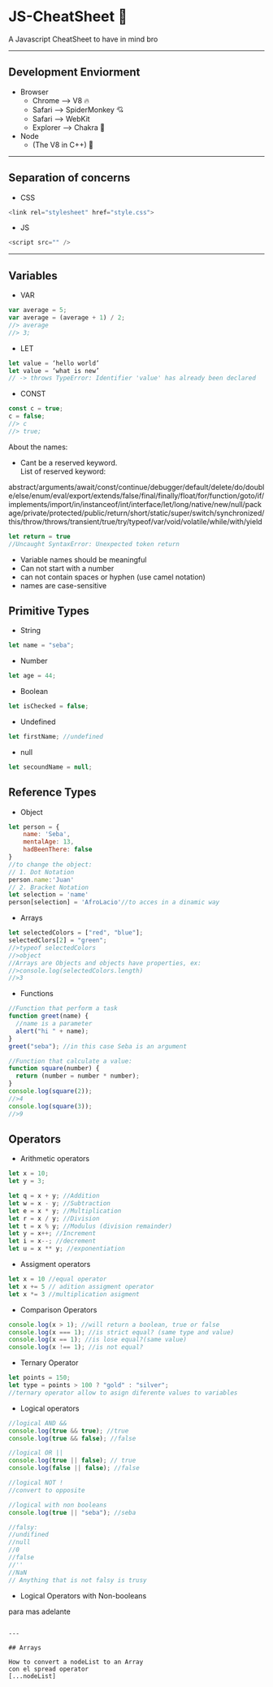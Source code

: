 # JS-CheatSheet 🚀

A Javascript CheatSheet to have in mind bro

---

## Development Enviorment

- Browser
  - Chrome --> V8 🔥
  - Safari --> SpiderMonkey 💘
  - Safari --> WebKit
  - Explorer --> Chakra 💩
- Node
  - (The V8 in C++) 💽

---

## Separation of concerns

- CSS

```javascript
<link rel="stylesheet" href="style.css">
```

- JS

```javascript
<script src="" />
```

---

## Variables

- VAR

```javascript
var average = 5;
var average = (average + 1) / 2;
//> average
//> 3;
```

- LET

```javascript
let value = ‘hello world’
let value = ‘what is new’
// -> throws TypeError: Identifier 'value' has already been declared
```

- CONST

```javascript
const c = true;
c = false;
//> c
//> true;
```

About the names:

- Cant be a reserved keyword.  
  List of reserved keyword:

abstract/arguments/await/const/continue/debugger/default/delete/do/double/else/enum/eval/export/extends/false/final/finally/float/for/function/goto/if/implements/import/in/instanceof/int/interface/let/long/native/new/null/package/private/protected/public/return/short/static/super/switch/synchronized/this/throw/throws/transient/true/try/typeof/var/void/volatile/while/with/yield

```javascript
let return = true
//Uncaught SyntaxError: Unexpected token return
```

- Variable names should be meaningful
- Can not start with a number
- can not contain spaces or hyphen (use camel notation)
- names are case-sensitive

## Primitive Types

- String

```javascript
let name = "seba";
```

- Number

```javascript
let age = 44;
```

- Boolean

```javascript
let isChecked = false;
```

- Undefined

```javascript
let firstName; //undefined
```

- null

```javascript
let secoundName = null;
```

## Reference Types

- Object

```javascript
let person = {
    name: 'Seba',
    mentalAge: 13,
    hadBeenThere: false
}
//to change the object:
// 1. Dot Notation
person.name:'Juan'
// 2. Bracket Notation
let selection = 'name'
person[selection] = 'AfroLacio'//to acces in a dinamic way

```

- Arrays

```javascript
let selectedColors = ["red", "blue"];
selectedClors[2] = "green";
//>typeof selectedColors
//>object
//Arrays are Objects and objects have properties, ex:
//>console.log(selectedColors.length)
//>3
```

- Functions

```javascript
//Function that perform a task
function greet(name) {
  //name is a parameter
  alert("hi " + name);
}
greet("seba"); //in this case Seba is an argument
```

```javascript
//Function that calculate a value:
function square(number) {
  return (number = number * number);
}
console.log(square(2));
//>4
console.log(square(3));
//>9
```

## Operators

- Arithmetic operators

```javascript
let x = 10;
let y = 3;

let q = x + y; //Addition
let w = x - y; //Subtraction
let e = x * y; //Multiplication
let r = x / y; //Division
let t = x % y; //Modulus (division remainder)
let y = x++; //Increment
let i = x--; //decrement
let u = x ** y; //exponentiation
```

- Assigment operators

```javascript
let x = 10 //equal operator
let x += 5 // adition assigment operator
let x *= 3 //multiplication asigment
```

- Comparison Operators

```javascript
console.log(x > 1); //will return a boolean, true or false
console.log(x === 1); //is strict equal? (same type and value)
console.log(x == 1); //is lose equal?(same value)
console.log(x !== 1); //is not equal?
```

- Ternary Operator

```javascript
let points = 150;
let type = points > 100 ? "gold" : "silver";
//ternary operator allow to asign diferente values to variables
```

- Logical operators

```javascript
//logical AND &&
console.log(true && true); //true
console.log(true && false); //false

//logical OR ||
console.log(true || false); // true
console.log(false || false); //false

//logical NOT !
//convert to opposite

//logical with non booleans
console.log(true || "seba"); //seba

//falsy:
//undifined
//null
//0
//false
//''
//NaN
// Anything that is not falsy is trusy
```

- Logical Operators with Non-booleans

para mas adelante

```

---

## Arrays

How to convert a nodeList to an Array
con el spread operator
[...nodeList]
```
